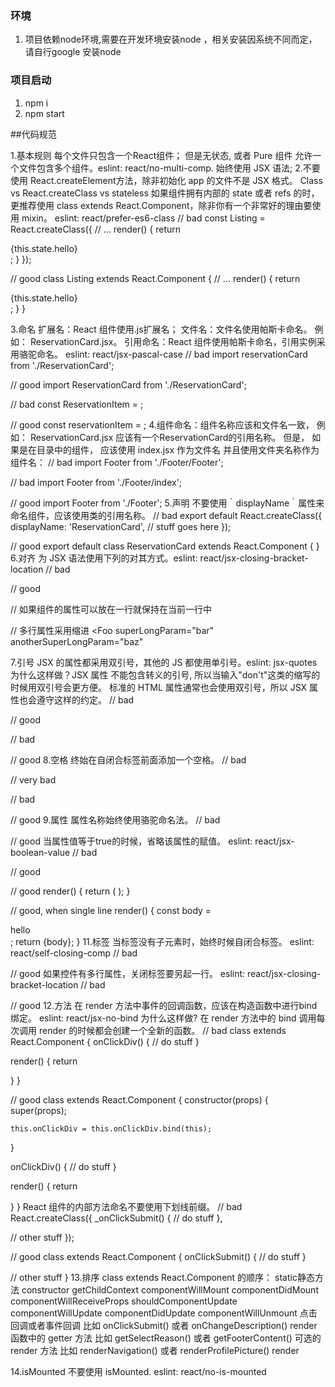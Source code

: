 ### 环境
1. 项目依赖node环境,需要在开发环境安装node ，相关安装因系统不同而定，请自行google 安装node

### 项目启动

1. npm i 
2. npm start 



##代码规范

1.基本规则
每个文件只包含一个React组件；
但是无状态, 或者 Pure 组件 允许一个文件包含多个组件。eslint: react/no-multi-comp.
始终使用 JSX 语法;
2.不要使用 React.createElement方法，除非初始化 app 的文件不是 JSX 格式。
Class vs React.createClass vs stateless
如果组件拥有内部的 state 或者 refs 的时，更推荐使用 class extends React.Component，除非你有一个非常好的理由要使用 mixin。 eslint: react/prefer-es6-class
// bad
const Listing = React.createClass({
  // ...
  render() {
    return <div>{this.state.hello}</div>;
  }
});

// good
class Listing extends React.Component {
  // ...
  render() {
    return <div>{this.state.hello}</div>;
  }
}

3.命名
扩展名：React 组件使用.js扩展名；
文件名：文件名使用帕斯卡命名。 例如： ReservationCard.jsx。
引用命名：React 组件使用帕斯卡命名，引用实例采用骆驼命名。 eslint: react/jsx-pascal-case
// bad
import reservationCard from './ReservationCard';

// good
import ReservationCard from './ReservationCard';

// bad
const ReservationItem = <ReservationCard />;

// good
const reservationItem = <ReservationCard />;
4.组件命名：组件名称应该和文件名一致， 例如： ReservationCard.jsx 应该有一个ReservationCard的引用名称。 但是， 如果是在目录中的组件， 应该使用 index.jsx 作为文件名 并且使用文件夹名称作为组件名：
// bad
import Footer from './Footer/Footer';

// bad
import Footer from './Footer/index';

// good
import Footer from './Footer';
5.声明
不要使用｀displayName｀属性来命名组件，应该使用类的引用名称。
// bad
export default React.createClass({
  displayName: 'ReservationCard',
  // stuff goes here
});

// good
export default class ReservationCard extends React.Component {
}
6.对齐
为 JSX 语法使用下列的对其方式。eslint: react/jsx-closing-bracket-location
// bad
<Foo superLongParam="bar"
     anotherSuperLongParam="baz" />

// good
<Foo
  superLongParam="bar"
  anotherSuperLongParam="baz"
/>

// 如果组件的属性可以放在一行就保持在当前一行中
<Foo bar="bar" />

// 多行属性采用缩进
<Foo
  superLongParam="bar"
  anotherSuperLongParam="baz"
>
  <Quux />
</Foo>
7.引号
JSX 的属性都采用双引号，其他的 JS 都使用单引号。eslint: jsx-quotes
为什么这样做？JSX 属性 不能包含转义的引号, 所以当输入"don't"这类的缩写的时候用双引号会更方便。
标准的 HTML 属性通常也会使用双引号，所以 JSX 属性也会遵守这样的约定。
// bad
<Foo bar='bar' />

// good
<Foo bar="bar" />

// bad
<Foo style= />

// good
<Foo style= />
8.空格
终始在自闭合标签前面添加一个空格。
// bad
<Foo/>

// very bad
<Foo                 />

// bad
<Foo
 />

// good
<Foo />
9.属性
属性名称始终使用骆驼命名法。
// bad
<Foo
  UserName="hello"
  phone_number={12345678}
/>

// good
<Foo
  userName="hello"
  phoneNumber={12345678}
/>
当属性值等于true的时候，省略该属性的赋值。 eslint: react/jsx-boolean-value
// bad
<Foo
  hidden={true}
/>

// good
<Foo
  hidden
/>
10.大括号
用括号包裹多行 JSX 标签。 eslint: react/wrap-multilines
// bad
render() {
  return <MyComponent className="long body" foo="bar">
           <MyChild />
         </MyComponent>;
}

// good
render() {
  return (
    <MyComponent className="long body" foo="bar">
      <MyChild />
    </MyComponent>
  );
}

// good, when single line
render() {
  const body = <div>hello</div>;
  return <MyComponent>{body}</MyComponent>;
}
11.标签
当标签没有子元素时，始终时候自闭合标签。 eslint: react/self-closing-comp
// bad
<Foo className="stuff"></Foo>

// good
<Foo className="stuff" />
如果控件有多行属性，关闭标签要另起一行。 eslint: react/jsx-closing-bracket-location
// bad
<Foo
  bar="bar"
  baz="baz" />

// good
<Foo
  bar="bar"
  baz="baz"
/>
12.方法
在 render 方法中事件的回调函数，应该在构造函数中进行bind绑定。 eslint: react/jsx-no-bind
为什么这样做? 在 render 方法中的 bind 调用每次调用 render 的时候都会创建一个全新的函数。
// bad
class extends React.Component {
  onClickDiv() {
    // do stuff
  }

  render() {
    return <div onClick={this.onClickDiv.bind(this)} />
  }
}

// good
class extends React.Component {
  constructor(props) {
    super(props);

    this.onClickDiv = this.onClickDiv.bind(this);
  }

  onClickDiv() {
    // do stuff
  }

  render() {
    return <div onClick={this.onClickDiv} />
  }
}
React 组件的内部方法命名不要使用下划线前缀。
// bad
React.createClass({
  _onClickSubmit() {
    // do stuff
  },

  // other stuff
});

// good
class extends React.Component {
  onClickSubmit() {
    // do stuff
  }

  // other stuff
}
13.排序
class extends React.Component 的顺序：
static静态方法
constructor
getChildContext
componentWillMount
componentDidMount
componentWillReceiveProps
shouldComponentUpdate
componentWillUpdate
componentDidUpdate
componentWillUnmount
点击回调或者事件回调 比如 onClickSubmit() 或者 onChangeDescription()
render函数中的 getter 方法 比如 getSelectReason() 或者 getFooterContent()
可选的 render 方法 比如 renderNavigation() 或者 renderProfilePicture()
render

14.isMounted
不要使用 isMounted. eslint: react/no-is-mounted





















